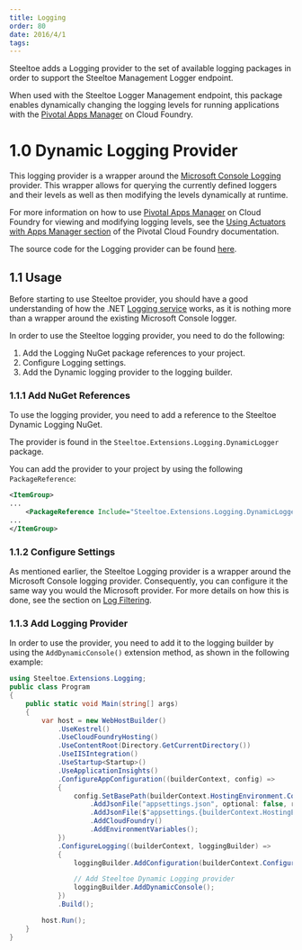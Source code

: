 ```yaml
---
title: Logging
order: 80
date: 2016/4/1
tags:
---
```


Steeltoe adds a Logging provider to the set of available logging packages in order to support the Steeltoe Management Logger endpoint.

When used with the Steeltoe Logger Management endpoint, this package enables dynamically changing the logging levels for running applications with the [Pivotal Apps Manager](https://docs.pivotal.io/pivotalcf/2-0/console/index.html) on Cloud Foundry.

# 1.0 Dynamic Logging Provider

This logging provider is a wrapper around the [Microsoft Console Logging](https://github.com/aspnet/Logging) provider. This wrapper allows for querying the currently defined loggers and their levels as well as then modifying the levels dynamically at runtime.

For more information on how to use [Pivotal Apps Manager](https://docs.pivotal.io/pivotalcf/2-0/console/index.html) on Cloud Foundry for viewing and modifying logging levels, see the [Using Actuators with Apps Manager section](https://docs.pivotal.io/pivotalcf/2-0/console/using-actuators.html) of the Pivotal Cloud Foundry documentation.

The source code for the Logging provider can be found [here](https://github.com/SteeltoeOSS/Logging).

## 1.1 Usage

Before starting to use Steeltoe provider, you should have a good understanding of how the .NET [Logging service](https://docs.microsoft.com/en-us/aspnet/core/fundamentals/logging/?tabs=aspnetcore2x) works, as it is nothing more than a wrapper around the existing Microsoft Console logger.

In order to use the Steeltoe logging provider, you need to do the following:

1. Add the Logging NuGet package references to your project.
1. Configure Logging settings.
1. Add the Dynamic logging provider to the logging builder.

### 1.1.1 Add NuGet References

To use the logging provider, you need to add a reference to the Steeltoe Dynamic Logging NuGet.

The provider is found in the `Steeltoe.Extensions.Logging.DynamicLogger` package.

You can add the provider to your project by using the following `PackageReference`:

```xml
<ItemGroup>
...
    <PackageReference Include="Steeltoe.Extensions.Logging.DynamicLogger" Version= "2.1.0"/>
...
</ItemGroup>
```

### 1.1.2 Configure Settings

As mentioned earlier, the Steeltoe Logging provider is a wrapper around the Microsoft Console logging provider. Consequently, you can configure it the same way you would the Microsoft provider. For more details on how this is done, see the section on [Log Filtering](https://docs.microsoft.com/en-us/aspnet/core/fundamentals/logging/?tabs=aspnetcore2x#log-filtering).

### 1.1.3 Add Logging Provider

In order to use the provider, you need to add it to the logging builder by using the `AddDynamicConsole()` extension method, as shown in the following example:

```csharp
using Steeltoe.Extensions.Logging;
public class Program
{
    public static void Main(string[] args)
    {
        var host = new WebHostBuilder()
            .UseKestrel()
            .UseCloudFoundryHosting()
            .UseContentRoot(Directory.GetCurrentDirectory())
            .UseIISIntegration()
            .UseStartup<Startup>()
            .UseApplicationInsights()
            .ConfigureAppConfiguration((builderContext, config) =>
            {
                config.SetBasePath(builderContext.HostingEnvironment.ContentRootPath)
                    .AddJsonFile("appsettings.json", optional: false, reloadOnChange: true)
                    .AddJsonFile($"appsettings.{builderContext.HostingEnvironment.EnvironmentName}.json", optional: true)
                    .AddCloudFoundry()
                    .AddEnvironmentVariables();
            })
            .ConfigureLogging((builderContext, loggingBuilder) =>
            {
                loggingBuilder.AddConfiguration(builderContext.Configuration.GetSection("Logging"));

                // Add Steeltoe Dynamic Logging provider
                loggingBuilder.AddDynamicConsole();
            })
            .Build();

        host.Run();
    }
}
```
